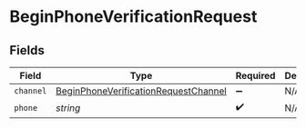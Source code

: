 # BeginPhoneVerificationRequest


## Fields

| Field                                                                                               | Type                                                                                                | Required                                                                                            | Description                                                                                         |
| --------------------------------------------------------------------------------------------------- | --------------------------------------------------------------------------------------------------- | --------------------------------------------------------------------------------------------------- | --------------------------------------------------------------------------------------------------- |
| `channel`                                                                                           | [BeginPhoneVerificationRequestChannel](../../models/shared/beginphoneverificationrequestchannel.md) | :heavy_minus_sign:                                                                                  | N/A                                                                                                 |
| `phone`                                                                                             | *string*                                                                                            | :heavy_check_mark:                                                                                  | N/A                                                                                                 |